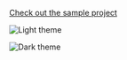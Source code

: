 [Check out the sample project](https://github.com/Kinnara/ModernWpf/tree/master/samples/FluentRibbonSample)

![Light theme](https://github.com/Kinnara/ModernWpf/blob/master/docs/images/Fluent.Ribbon.Light.png)

![Dark theme](https://github.com/Kinnara/ModernWpf/blob/master/docs/images/Fluent.Ribbon.Dark.png)
